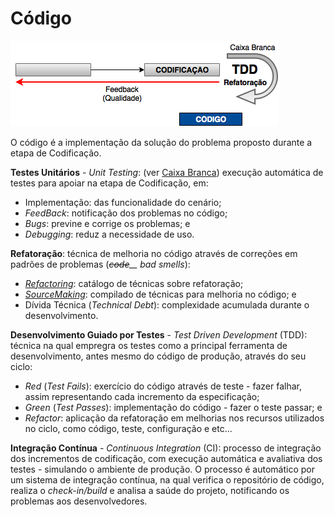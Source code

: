 # Código

![](/images/codigo.png)

O código é a implementação da solução do problema proposto durante a etapa de Codificação.

**Testes Unitários** - _Unit Testing_: \(ver [Caixa Branca](/testes/caixa_branca.md)\) execução automática de testes para apoiar na etapa de Codificação, em:

* Implementação: das funcionalidade do cenário;
* _FeedBack_: notificação dos problemas no código;
* _Bugs_: previne e corrige os problemas; e
* _Debugging_: reduz a necessidade de uso.

**Refatoração**: técnica de melhoria no código através de correções em padrões de problemas \(_~~code~~__ bad smells_\):

* _[Refactoring](http://refactoring.com)_: catálogo de técnicas sobre refatoração;
* _[SourceMaking](https://sourcemaking.com)_: compilado de técnicas para melhoria no código; e
* Dívida Técnica \(_Technical Debt_\): complexidade acumulada durante o desenvolvimento.

**Desenvolvimento Guiado por Testes** - _Test Driven Development_ \(TDD\): técnica na qual empregra os testes como a principal ferramenta de desenvolvimento, antes mesmo do código de produção, através do seu ciclo:

* _Red_ \(_Test Fails_\): exercício do código através de teste - fazer falhar, assim representando cada incremento da especificação;
* _Green_ \(_Test Passes_\): implementação do código - fazer o teste passar; e
* _Refactor_: aplicação da refatoração em melhorias nos recursos utilizados no ciclo, como código, teste, configuração e etc...

**Integração Contínua** - _Continuous Integration_ \(CI\): processo de integração dos incrementos de codificação, com execução automática e avaliativa dos testes - simulando o ambiente de produção. O processo é automático por um sistema de integração contínua, na qual verifica o repositório de código, realiza o _check-in\/build_ e analisa a saúde do projeto, notificando os problemas aos desenvolvedores.

